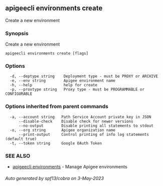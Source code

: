 ## apigeecli environments create

Create a new environment

### Synopsis

Create a new environment

```
apigeecli environments create [flags]
```

### Options

```
  -d, --deptype string    Deployment type - must be PROXY or ARCHIVE
  -e, --env string        Apigee environment name
  -h, --help              help for create
  -p, --proxtype string   Proxy type - must be PROGRAMMABLE or CONFIGURABLE
```

### Options inherited from parent commands

```
  -a, --account string   Path Service Account private key in JSON
      --disable-check    Disable check for newer versions
      --no-output        Disable printing all statements to stdout
  -o, --org string       Apigee organization name
      --print-output     Control printing of info log statements (default true)
  -t, --token string     Google OAuth Token
```

### SEE ALSO

* [apigeecli environments](apigeecli_environments.md)	 - Manage Apigee environments

###### Auto generated by spf13/cobra on 3-May-2023
